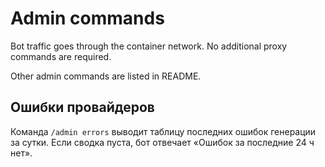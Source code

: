 # Admin commands

Bot traffic goes through the container network. No additional proxy commands are
required.

Other admin commands are listed in README.

## Ошибки провайдеров

Команда `/admin errors` выводит таблицу последних ошибок генерации за сутки. Если
сводка пуста, бот отвечает «Ошибок за последние 24 ч нет».

